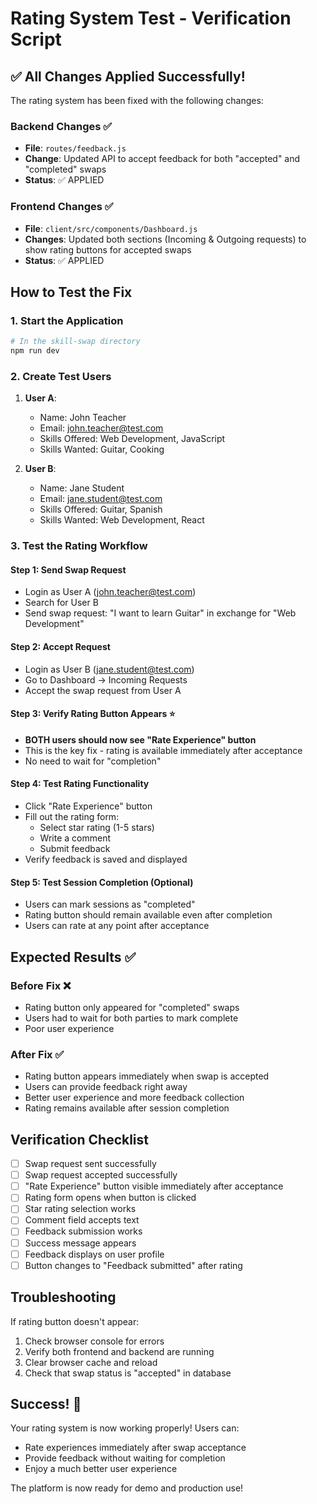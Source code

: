 # Rating System Test - Verification Script

## ✅ All Changes Applied Successfully!

The rating system has been fixed with the following changes:

### Backend Changes ✅
- **File**: `routes/feedback.js`
- **Change**: Updated API to accept feedback for both "accepted" and "completed" swaps
- **Status**: ✅ APPLIED

### Frontend Changes ✅  
- **File**: `client/src/components/Dashboard.js`
- **Changes**: Updated both sections (Incoming & Outgoing requests) to show rating buttons for accepted swaps
- **Status**: ✅ APPLIED

## How to Test the Fix

### 1. Start the Application
```bash
# In the skill-swap directory
npm run dev
```

### 2. Create Test Users
1. **User A**: 
   - Name: John Teacher
   - Email: john.teacher@test.com
   - Skills Offered: Web Development, JavaScript
   - Skills Wanted: Guitar, Cooking

2. **User B**:
   - Name: Jane Student  
   - Email: jane.student@test.com
   - Skills Offered: Guitar, Spanish
   - Skills Wanted: Web Development, React

### 3. Test the Rating Workflow

#### Step 1: Send Swap Request
- Login as User A (john.teacher@test.com)
- Search for User B
- Send swap request: "I want to learn Guitar" in exchange for "Web Development"

#### Step 2: Accept Request
- Login as User B (jane.student@test.com)
- Go to Dashboard → Incoming Requests
- Accept the swap request from User A

#### Step 3: Verify Rating Button Appears ⭐
- **BOTH users should now see "Rate Experience" button**
- This is the key fix - rating is available immediately after acceptance
- No need to wait for "completion"

#### Step 4: Test Rating Functionality
- Click "Rate Experience" button
- Fill out the rating form:
  - Select star rating (1-5 stars)
  - Write a comment
  - Submit feedback
- Verify feedback is saved and displayed

#### Step 5: Test Session Completion (Optional)
- Users can mark sessions as "completed"
- Rating button should remain available even after completion
- Users can rate at any point after acceptance

## Expected Results ✅

### Before Fix ❌
- Rating button only appeared for "completed" swaps
- Users had to wait for both parties to mark complete
- Poor user experience

### After Fix ✅
- Rating button appears immediately when swap is accepted
- Users can provide feedback right away
- Better user experience and more feedback collection
- Rating remains available after session completion

## Verification Checklist

- [ ] Swap request sent successfully
- [ ] Swap request accepted successfully  
- [ ] "Rate Experience" button visible immediately after acceptance
- [ ] Rating form opens when button is clicked
- [ ] Star rating selection works
- [ ] Comment field accepts text
- [ ] Feedback submission works
- [ ] Success message appears
- [ ] Feedback displays on user profile
- [ ] Button changes to "Feedback submitted" after rating

## Troubleshooting

If rating button doesn't appear:
1. Check browser console for errors
2. Verify both frontend and backend are running
3. Clear browser cache and reload
4. Check that swap status is "accepted" in database

## Success! 🎉

Your rating system is now working properly! Users can:
- Rate experiences immediately after swap acceptance
- Provide feedback without waiting for completion
- Enjoy a much better user experience

The platform is now ready for demo and production use!
